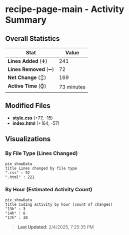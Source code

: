 # recipe-page-main - Activity Summary 

## Overall Statistics

| Stat                   | Value                                                             |
| ---------------------- | ----------------------------------------------------------------- |
| **Lines Added** (➕)   | 241                                          |
| **Lines Removed** (➖) | 72                                        |
| **Net Change** (↕)    | 169                |
| **Active Time** (⌚)   | 73 minutes |


## Modified Files
- **style.css** (+77, -15)
- **index.html** (+164, -57)

## Visualizations

### By File Type (Lines Changed)

```mermaid
pie showData
title Lines changed by file type
".css" : 92
".html" : 221
```

### By Hour (Estimated Activity Count)

```mermaid
pie showData
title Coding activity by hour (count of changes)
"13h" : 3
"14h" : 8
"17h" : 30
```


> **Last Updated:** 2/4/2025, 7:25:35 PM